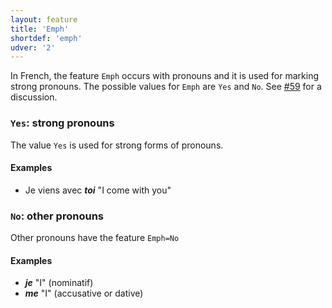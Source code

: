 ```yaml
---
layout: feature
title: 'Emph'
shortdef: 'emph'
udver: '2'
---
```


In French, the feature `Emph` occurs with pronouns and it is used for marking strong pronouns.
The possible values for `Emph` are `Yes` and `No`.
See [#59](https://github.com/UniversalDependencies/docs/issues/919) for a discussion.

### <a name="Yes">`Yes`</a>: strong pronouns

The value `Yes` is used for strong forms of pronouns.

#### Examples

* Je viens avec _<b>toi</b>_ "I come with you"

### <a name="No">`No`</a>: other pronouns

Other pronouns have the feature `Emph=No`

#### Examples

* _<b>je</b>_ "I" (nominatif)
* _<b>me</b>_ "I" (accusative or dative)

<!-- Interlanguage links updated Út 9. května 2023, 20:03:36 CEST -->
